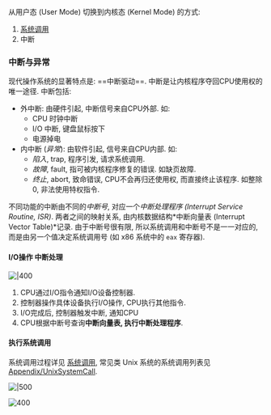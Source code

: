 
从用户态 (User Mode) 切换到内核态 (Kernel Mode) 的方式:
1. [系统调用](../../Compiler/Runtime%20Library/系统调用.md)
2. 中断

### 中断与异常

现代操作系统的显著特点是: ==中断驱动==. 中断是让内核程序夺回CPU使用权的唯一途径. 中断包括:  
- 外中断: 由硬件引起, 中断信号来自CPU外部. 如:
	- CPU 时钟中断
	- I/O 中断, 键盘鼠标按下
	- 电源掉电
- 内中断 (*异常*): 由软件引起, 信号来自CPU内部. 如:
	- *陷入*, trap, 程序引发, 请求系统调用.
	- *故障*, fault, 指可被内核程序修复的错误. 如缺页故障.
	- *终止*, abort, 致命错误, CPU不会再归还使用权, 而直接终止该程序. 如整除0, 非法使用特权指令.

不同功能的中断由不同的*中断号*, 对应一个*中断处理程序 (Interrupt Service Routine, ISR)*. 两者之间的映射关系, 由内核数据结构*中断向量表 (Interrupt Vector Table)*记录. 由于中断号很有限, 所以系统调用和中断号不是一一对应的, 而是由另一个值决定系统调用号 (如 x86 系统中的 `eax` 寄存器). 

#### I/O操作 中断处理

![|400](../../attach/操作系统_IO时序图.png)

1. CPU通过I/O指令通知I/O设备控制器.
2. 控制器操作具体设备执行I/O操作, CPU执行其他指令.
3. I/O完成后, 控制器触发中断, 通知CPU
4. CPU根据中断号查询**中断向量表, 执行中断处理程序**.

#### 执行系统调用

系统调用过程详见 [系统调用](../../Compiler/Runtime%20Library/系统调用.md), 常见类 Unix 系统的系统调用列表见 [Appendix/UnixSystemCall](../../appx/Unix%20系统调用表.md).

![|500](../../attach/操作系统_用户态和内核态切换.png)

![400](../../attach/操作系统_系统调用过程.png)
